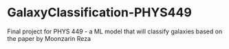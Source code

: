# GalaxyClassification-PHYS449
 Final project for PHYS 449 - a ML model that will classify galaxies based on the paper by Moonzarin Reza
